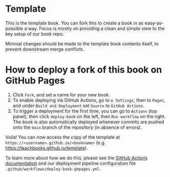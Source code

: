 # Template

This is the template book. You can fork this to create a book in as easy-as-possible a way. Focus is mostly on providing a clean and simple view to the key setup of our book repo.

Minimal changes should be made to the template book contents itself, to prevent downstream merge conflicts. 

# How to deploy a fork of this book on GitHub Pages

1. Click `Fork`, and set a name for your new book.
2. To enable deploying via GitHub Actions, go to `⚙ Settings`, then to `Pages`, and under `Build and Deployment` set `Source` to `GitHub Actions`.
3. To trigger a deployment for the first time, you can go to `Actions` (top panel), then click `deploy-book` on the left, then `Run workflow` on the right. The book is also automatically deployed whenever commits are pushed onto the `main` branch of the repository (in absence of errors).

Voila! You can now access the copy of the template at 
`https://<username>.github.io/<bookname>` (e.g. https://teachbooks.github.io/template).

To learn more about how we do this, please see the [GitHub Actions documentation](https://docs.github.com/en/actions) and our deployment pipeline configuration file `.github/workflows/deploy-book-ghpages.yml`.
